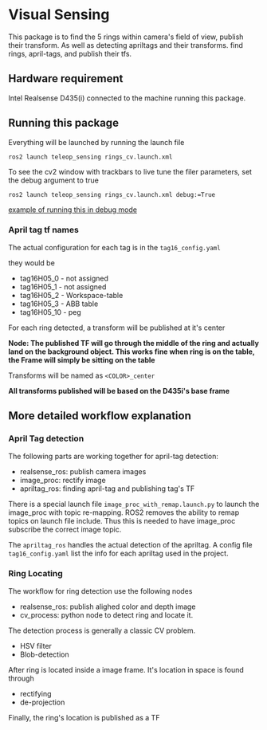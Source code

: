 # Visual Sensing

This package is to find the 5 rings within camera's field of view, publish their transform. As well as detecting apriltags and their transforms.
find rings, april-tags, and publish their tfs.

## Hardware requirement

Intel Realsense D435(i) connected to the machine running this package.

## Running this package

Everything will be launched by running the launch file 
```
ros2 launch teleop_sensing rings_cv.launch.xml
```

To see the cv2 window with trackbars to live tune the filer parameters, set the debug argument to true 
```
ros2 launch teleop_sensing rings_cv.launch.xml debug:=True
```

[example of running this in debug mode](https://github.com/ME495-EmbeddedSystems/final-project-teleop/assets/7969697/c79e4f70-6d18-47e0-8438-9ad4425930bc)

### April tag tf names 

The actual configuration for each tag is in the `tag16_config.yaml`

they would be 

* tag16H05_0 - not assigned
* tag16H05_1 - not assigned 
* tag16H05_2 - Workspace-table
* tag16H05_3 - ABB table
* tag16H05_10 - peg


For each ring detected, a transform will be published at it's center

**Node: The published TF will go through the middle of the ring and actually land on the background object. This works fine when ring is on the table, the Frame will simply be sitting on the table**

Transforms will be named as `<COLOR>_center`

**All transforms published will be based on the D435i's base frame**


## More detailed workflow explanation

### April Tag detection

The following parts are working together for april-tag detection:
* realsense_ros: publish camera images
* image_proc: rectify image
* apriltag_ros: finding april-tag and publishing tag's TF

There is a special launch file `image_proc_with_remap.launch.py` to launch the image_proc with topic re-mapping. ROS2 removes the ability to remap topics on launch file include. Thus this is needed to have image_proc subscribe the correct image topic.

The `apriltag_ros` handles the actual detection of the apriltag. A config file `tag16_config.yaml` list the info for each apriltag used in the project.

### Ring Locating

The workflow for ring detection use the following nodes
* realsense_ros: publish alighed color and depth image
* cv_process: python node to detect ring and locate it.

The detection process is generally a classic CV problem. 
* HSV filter 
* Blob-detection

After ring is located inside a image frame. It's location in space is found through 
* rectifying
* de-projection

Finally, the ring's location is published as a TF


